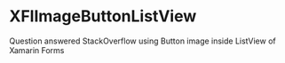 # XFlImageButtonListView
Question answered StackOverflow using  Button image inside ListView of Xamarin Forms 
